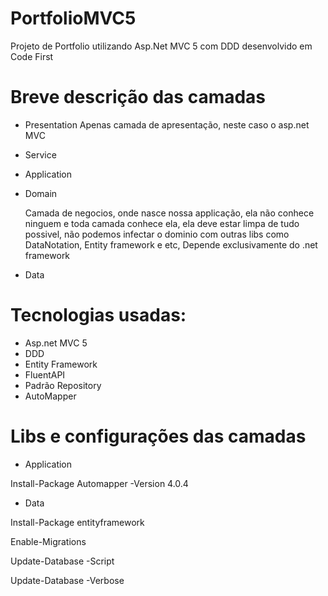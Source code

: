 # PortfolioMVC5
Projeto de Portfolio utilizando Asp.Net MVC 5 com DDD desenvolvido em Code First


# Breve descrição das camadas
- Presentation
  Apenas camada de apresentação, neste caso o asp.net MVC
  
- Service

- Application

- Domain
  
  Camada de negocios, onde nasce nossa applicação, ela não conhece ninguem e toda camada conhece ela, ela deve estar limpa de tudo possivel, não podemos infectar o dominio com outras libs como DataNotation, Entity framework e etc, Depende exclusivamente do .net framework
  
- Data


# Tecnologias usadas:
- Asp.net MVC 5
- DDD
- Entity Framework
- FluentAPI
- Padrão Repository
- AutoMapper

# Libs e configurações das camadas
- Application

Install-Package Automapper -Version 4.0.4
- Data

Install-Package entityframework

Enable-Migrations

Update-Database -Script

Update-Database -Verbose






